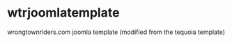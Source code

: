 wtrjoomlatemplate
=================

wrongtownriders.com joomla template (modified from the tequoia template)
